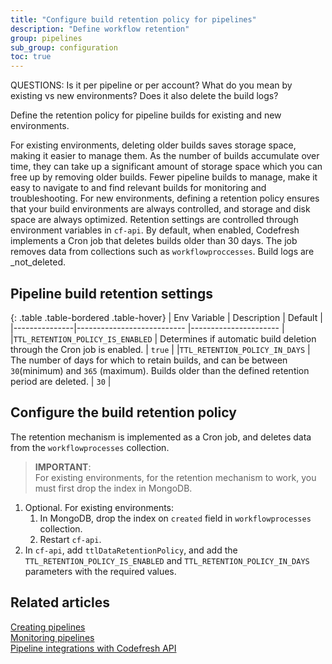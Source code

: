 ```yaml
---
title: "Configure build retention policy for pipelines"
description: "Define workflow retention"
group: pipelines
sub_group: configuration
toc: true
---
```


QUESTIONS:
Is it per pipeline or per account?
What do you mean by existing vs new environments?
Does it also delete the build logs?


Define the retention policy for pipeline builds for existing and new environments. 

For existing environments, deleting older builds saves storage space, making it easier to manage them. As the number of builds accumulate over time, they can take up a significant amount of storage space which you can free up by removing older builds. Fewer pipeline builds to manage, make it easy to navigate to and find relevant builds for monitoring and troubleshooting. 
For new environments, defining a retention policy ensures that your build environments are always controlled,  and storage and disk space are always optimized. 
Retention settings are controlled through environment variables in `cf-api`. By default, when enabled, Codefresh implements a Cron job that deletes builds older than 30 days. The job removes data from collections such as `workflowproccesses`. Build logs are _not_deleted.


## Pipeline build retention settings

{: .table .table-bordered .table-hover}
| Env Variable   | Description             | Default                |
|---------------|--------------------------- |----------------------  |
|`TTL_RETENTION_POLICY_IS_ENABLED` | Determines if automatic build deletion through the Cron job is enabled.         | `true`                 |
|`TTL_RETENTION_POLICY_IN_DAYS`    | The number of days for which to retain builds, and can be between `30`(minimum) and `365` (maximum). Builds older than the defined retention period are deleted.  | `30`              |

## Configure the build retention policy
The retention mechanism is implemented as a Cron job, and deletes data from the `workflowprocesses` collection.

>**IMPORTANT**:  
  >For existing environments, for the retention mechanism to work, you must first drop the index in MongoDB.

1. Optional. For existing environments: 
    1. In MongoDB, drop the index on `created` field in `workflowprocesses` collection.
    1. Restart `cf-api`.
1. In `cf-api`, add `ttlDataRetentionPolicy`, and add the `TTL_RETENTION_POLICY_IS_ENABLED` and `TTL_RETENTION_POLICY_IN_DAYS` parameters with the required values.
   
## Related articles
[Creating pipelines]({{site.baseurl}}/docs/pipelines/pipelines/)  
[Monitoring pipelines]({{site.baseurl}}/docs/pipelines/monitoring-pipelines/)  
[Pipeline integrations with Codefresh API]({{site.baseurl}}/docs/integrations/codefresh-api/)  